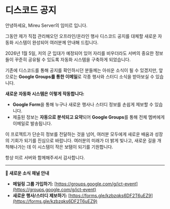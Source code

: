 # 디스코드 공지

안녕하세요, Mireu Server의 임미르 입니다.

그동안 제가 직접 관리해오던 오프라인/온라인 행사 디스코드 공지를 대체할 새로운 자동화 시스템이 완성되어 여러분께 안내해 드립니다.

2026년 1월 5일, 저의 군 입대가 예정되어 있어 자리를 비우더라도 서버의 중요한 정보들이 꾸준히 공유될 수 있도록 자동화 시스템을 구축하게 되었습니다.

기존에 디스코드를 통해 공지를 확인하시던 분들께는 아쉬운 소식이 될 수 있겠지만, 앞으로는 **Google Groups를 통한 이메일**로 각종 행사와 스터디 소식을 받아보실 수 있습니다.

**새로운 자동화 시스템은 이렇게 작동합니다:**

*   **Google Form**을 통해 누구나 새로운 행사나 스터디 정보를 손쉽게 제보할 수 있습니다.
*   제출된 정보는 **자동으로 분석되고 요약**되어 **Google Groups**를 통해 전체 멤버에게 이메일로 발송됩니다.

이 프로젝트가 단순히 정보를 전달하는 것을 넘어, 여러분 모두에게 새로운 배움과 성장의 기회가 되기를 진심으로 바랍니다. 여러분의 미래가 더 밝게 빛나고, 새로운 길을 개척해나가는 데 이 시스템이 작은 보탬이 되기를 기원합니다.

항상 미르 서버와 함께해주셔서 감사합니다.

---

**🔗 새로운 소식 채널 안내**

*   **메일링 그룹 가입하기:** [https://groups.google.com/g/ict-event](https://groups.google.com/g/ict-event)
*   **새로운 행사/스터디 제보하기:** [https://forms.gle/kzbzqks6DF2T6uEZ9](https://forms.gle/kzbzqks6DF2T6uEZ9)